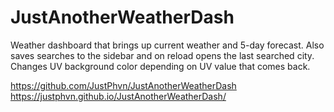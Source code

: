 # JustAnotherWeatherDash

Weather dashboard that brings up current weather and 5-day forecast. Also saves searches to the sidebar and on reload opens the last searched city. Changes UV background color depending on UV value that comes back.

https://github.com/JustPhvn/JustAnotherWeatherDash
https://justphvn.github.io/JustAnotherWeatherDash/
